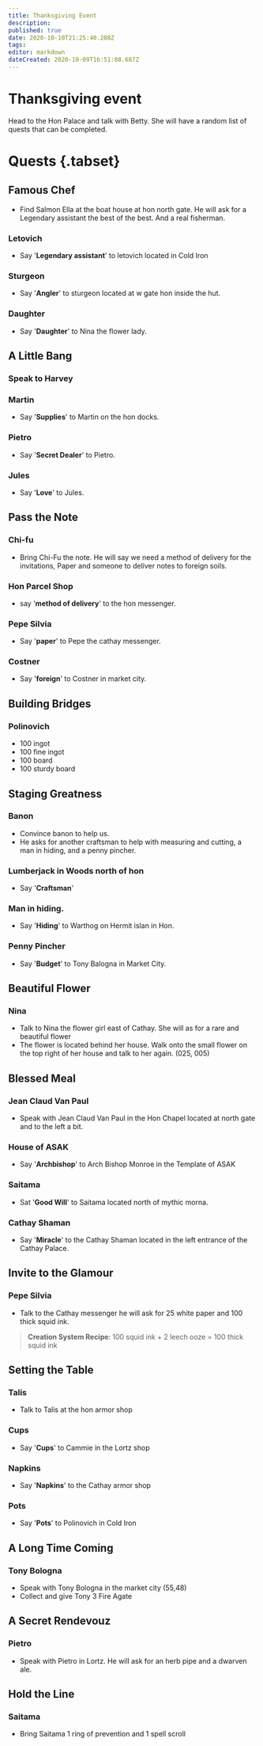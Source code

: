 ```yaml
---
title: Thanksgiving Event
description: 
published: true
date: 2020-10-10T21:25:40.208Z
tags: 
editor: markdown
dateCreated: 2020-10-09T16:51:08.687Z
---
```


# Thanksgiving event

Head to the Hon Palace and talk with Betty. She will have a random list of quests that can be completed.


# Quests {.tabset}
## Famous Chef
- Find Salmon Ella at the boat house at hon north gate. He will ask for a Legendary assistant the best of the best. And a real fisherman.
### Letovich
- Say '**Legendary assistant**' to letovich located in Cold Iron
### Sturgeon
- Say '**Angler**' to sturgeon located at w gate hon inside the hut.
### Daughter
- Say '**Daughter**' to Nina the flower lady.

## A Little Bang
### Speak to Harvey
### Martin
- Say '**Supplies**' to Martin on the hon docks.
### Pietro
- Say '**Secret Dealer**' to Pietro.
### Jules
- Say '**Love**' to Jules.


## Pass the Note
### Chi-fu
- Bring Chi-Fu the note. He will say we need a method of delivery for the invitations, Paper and someone to deliver notes to foreign soils.
### Hon Parcel Shop
- say '**method of delivery**' to the hon messenger.
### Pepe Silvia
- Say '**paper**' to Pepe the cathay messenger.
### Costner
- Say '**foreign**' to Costner in market city.

## Building Bridges
### Polinovich
- 100 ingot
- 100 fine ingot
- 100 board
- 100 sturdy board

## Staging Greatness
### Banon
- Convince banon to help us.
- He asks for another craftsman to help with measuring and cutting, a man in hiding, and a penny pincher.
### Lumberjack in Woods north of hon
- Say '**Craftsman**'
### Man in hiding.
- Say '**Hiding**' to Warthog on Hermit islan in Hon.
### Penny Pincher
- Say '**Budget**' to Tony Balogna in Market City.

## Beautiful Flower
### Nina
- Talk to Nina the flower girl east of Cathay. She will as for a rare and beautiful flower
- The flower is located behind her house. Walk onto the small flower on the top right of her house and talk to her again. (025, 005)

## Blessed Meal
### Jean Claud Van Paul
- Speak with Jean Claud Van Paul in the Hon Chapel located at north gate and to the left a bit.

### House of ASAK
- Say '**Archbishop**' to Arch Bishop Monroe in the Template of ASAK
### Saitama
- Sat '**Good Will**' to Saitama located north of mythic morna.
### Cathay Shaman
- Say '**Miracle**' to the Cathay Shaman located in the left entrance of the Cathay Palace.

## Invite to the Glamour
### Pepe Silvia
- Talk to the Cathay messenger he will ask for 25 white paper and 100 thick squid ink.
> **Creation System Recipe**: 100 squid ink + 2 leech ooze = 100 thick squid ink

## Setting the Table
### Talis
- Talk to Talis at the hon armor shop
### Cups
- Say '**Cups**' to Cammie in the Lortz shop
### Napkins
- Say '**Napkins**' to the Cathay armor shop
### Pots
- Say '**Pots**' to Polinovich in Cold Iron

## A Long Time Coming
### Tony Bologna
- Speak with Tony Bologna in the market city (55,48)
- Collect and give Tony 3 Fire Agate

## A Secret Rendevouz
### Pietro
- Speak with Pietro in Lortz. He will ask for an herb pipe and a dwarven ale.

## Hold the Line
### Saitama
- Bring Saitama 1 ring of prevention and 1 spell scroll
